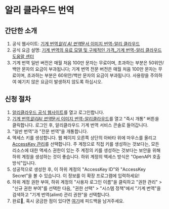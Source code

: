 # 알리 클라우드 번역

## 간단한 소개

1. 공식 웹사이트: [기계 번역*알리 AI 번역*문서 이미지 번역-알리 클라우드](https://www.aliyun.com/product/ai/alimt)
2. 공식 요금 설명: [기계 번역의 유료 모델 및 구체적인 가격\_기계 번역-알리 클라우드 도움말 센터](https://help.aliyun.com/document_detail/197134.html)
3. 기계 번역 일반 버전은 매월 처음 100만 문자는 무료이며, 초과하는 부분은 50위안/백만 문자의 요금이 부과됩니다; 기계 번역 전문 버전은 매월 처음 100만 문자는 무료이며, 초과하는 부분은 60위안/백만 문자의 요금이 부과됩니다. 사용량을 주의하여 예기치 않은 요금이 발생하지 않도록 하십시오.

## 신청 절차

1. [알리클라우드 공식 웹사이트](https://www.aliyun.com/)를 열고 로그인합니다.
2. [기계 번역*알리AI 번역*문서 이미지 번역-알리클라우드](https://www.aliyun.com/product/ai/alimt)를 열고 "즉시 개통" 버튼을 클릭합니다. 로그인 후, 알리클라우드 기계 번역 서비스 콘솔로 들어갑니다.
3. "일반 번역"과 "전문 번역"을 개통합니다.
4. 액세스 키를 생성합니다. 웹 페이지 오른쪽 상단의 아바타 위에 마우스를 올리고 [AccessKey 관리](https://ram.console.aliyun.com/manage/ak)를 선택합니다. 주 계정으로 직접 키를 생성하는 것보다는, 모든 리소스에 대한 액세스 권한이 있는 주 계정의 키를 생성하는 것보다는 보안을 위해 하위 계정을 생성하는 것이 좋습니다. 하위 계정의 액세스 방식은 "OpenAPI 호출 방식"입니다.
5. 성공적으로 생성한 후, 이 하위 계정의 "AccessKey ID"와 "AccessKey Secret"을 볼 수 있습니다. 이 정보를 이 확장 프로그램에 입력하세요!
6. 하위 계정 권한 부여, 하위 계정의 "사용자 로그인 이름"을 클릭하고 "권한 관리" > "신규 권한 부여"를 선택한 다음, "권한 선택" > "시스템 정책"에서 "기계 번역"을 검색하고 "기계 번역(alimt) 관리 권한"을 선택합니다.
7. 완료🎉, 혹시 궁금한 점이 있다면 [여기](https://github.com/immersive-translate/immersive-translate/issues/137)에 피드백을 남겨주세요.

